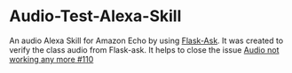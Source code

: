 # Audio-Test-Alexa-Skill
An audio Alexa Skill for Amazon Echo by using [Flask-Ask](https://github.com/johnwheeler/flask-ask).
It was created to verify the class audio from Flask-ask.
It helps to close the issue [Audio not working any more #110](https://github.com/johnwheeler/flask-ask/issues/110)
